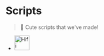 # Scripts
> 🍓 Cute scripts that we've made!

- [<img height="40" alt="Hifi Essentials" src="https://scripts.cutelab.space/hifiEssentials/app/assets/logo.svg"/>](https://scripts.cutelab.space/hifiEssentials/hifiEssentials.js)<br><br>
